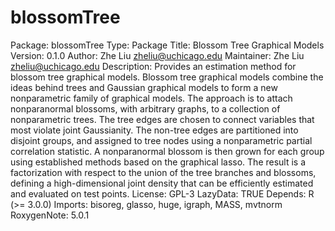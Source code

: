 # blossomTree
Package: blossomTree
Type: Package
Title: Blossom Tree Graphical Models
Version: 0.1.0
Author: Zhe Liu <zheliu@uchicago.edu>
Maintainer: Zhe Liu <zheliu@uchicago.edu>
Description: Provides an estimation method for blossom tree graphical models. Blossom tree graphical models combine the ideas behind trees and Gaussian graphical models to form a new nonparametric family of graphical models. The approach is to attach nonparanormal blossoms, with arbitrary graphs, to a collection of nonparametric trees. The tree edges are chosen to connect variables that most violate joint Gaussianity. The non-tree edges are partitioned into disjoint groups, and assigned to tree nodes using a nonparametric partial correlation statistic. A nonparanormal blossom is then grown for each group using established methods based on the graphical lasso. The result is a factorization with respect to the union of the tree branches and blossoms, defining a high-dimensional joint density that can be efficiently estimated and evaluated on test points.
License: GPL-3
LazyData: TRUE
Depends: R (>= 3.0.0)
Imports: bisoreg, glasso, huge, igraph, MASS, mvtnorm
RoxygenNote: 5.0.1
